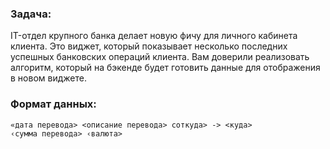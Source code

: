 ### Задача:

<aside>
IT-отдел крупного банка делает новую фичу для личного кабинета клиента. Это виджет, который показывает несколько последних успешных банковских операций клиента. Вам доверили реализовать алгоритм, который на бэкенде будет готовить данные для отображения в новом виджете.
</aside>

### Формат данных:
```commandline
«дата перевода> <описание перевода> соткуда> -> <куда>
‹сумма перевода> ‹валюта>
```
